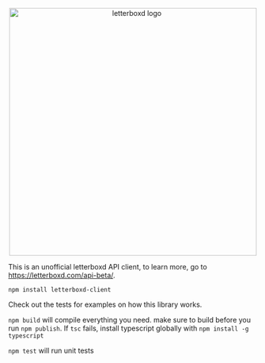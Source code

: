 <p align="center">
  <img src="https://user-images.githubusercontent.com/33762/190890947-fae23b13-1149-4572-a967-46575b2031c0.png" alt="letterboxd logo" width="500" />
</p>


This is an unofficial letterboxd API client, to learn more, go to https://letterboxd.com/api-beta/.

```shell
npm install letterboxd-client
```

Check out the tests for examples on how this library works.

`npm build` will compile everything you need. make sure to build before you run `npm publish`. If `tsc` fails, install typescript globally with `npm install -g typescript`

`npm test` will run unit tests

